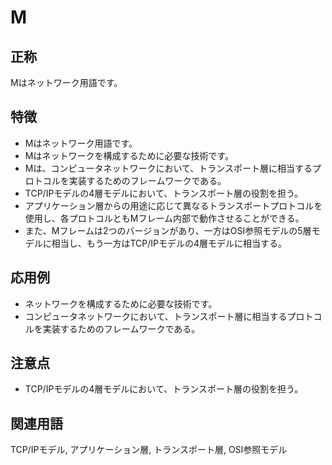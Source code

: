 

# M
## 正称
Mはネットワーク用語です。
## 特徴
- Mはネットワーク用語です。
- Mはネットワークを構成するために必要な技術です。
- Mは、コンピュータネットワークにおいて、トランスポート層に相当するプロトコルを実装するためのフレームワークである。
- TCP/IPモデルの4層モデルにおいて、トランスポート層の役割を担う。
- アプリケーション層からの用途に応じて異なるトランスポートプロトコルを使用し、各プロトコルともMフレーム内部で動作させることができる。
- また、Mフレームは2つのバージョンがあり、一方はOSI参照モデルの5層モデルに相当し、もう一方はTCP/IPモデルの4層モデルに相当する。
## 応用例
- ネットワークを構成するために必要な技術です。
- コンピュータネットワークにおいて、トランスポート層に相当するプロトコルを実装するためのフレームワークである。
## 注意点
- TCP/IPモデルの4層モデルにおいて、トランスポート層の役割を担う。
## 関連用語
TCP/IPモデル, アプリケーション層, トランスポート層, OSI参照モデル